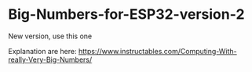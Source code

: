 # Big-Numbers-for-ESP32-version-2
New version, use this one

Explanation are here: https://www.instructables.com/Computing-With-really-Very-Big-Numbers/
